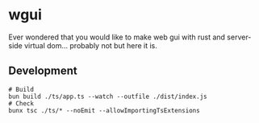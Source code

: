 # wgui

Ever wondered that you would like to make web gui with rust and server-side virtual dom... probably not but here it is.


## Development

```
# Build
bun build ./ts/app.ts --watch --outfile ./dist/index.js
# Check 
bunx tsc ./ts/* --noEmit --allowImportingTsExtensions
```